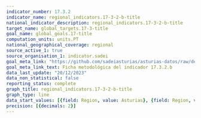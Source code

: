 ```yaml
---
indicator_number: 17.3.2
indicator_name: regional_indicators.17-3-2-b-title
national_indicator_description: regional_indicators.17-3-2-b-title
target_name: global_targets.17-3-title
goal_name: global_goals.17-title
computation_units: units.PT
national_geographical_coverage: regional
source_active_1: true
source_organisation_1: indicator.sadei
goal_meta_link: "https://github.com/sadeiasturias/asturias-datos/raw/develop/descargas/metodologia/17.3.2.b.pdf"
goal_meta_link_text: Ficha metodológica del indicador 17.3.2.b
data_last_update: "20/12/2023"
data_non_statistical: false
reporting_status: complete
graph_title: regional_indicators.17-3-2-b-title
graph_type: line
data_start_values: [{field: Region, value: Asturias}, {field: Region, value: España}]
precision: [{decimals: 2}]
---
```

